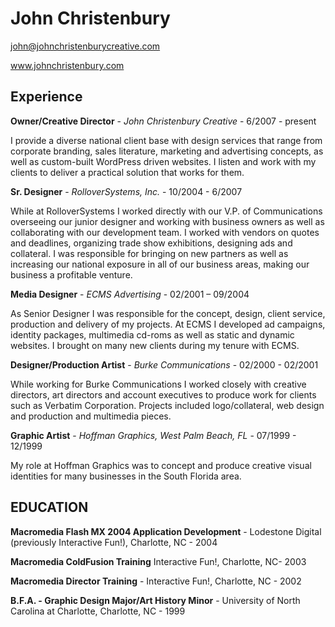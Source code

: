 # John Christenbury
john@johnchristenburycreative.com 

www.johnchristenbury.com

## Experience

**Owner/Creative Director** - *John Christenbury Creative* - 6/2007 - present

I provide a diverse national client base with design services that range from corporate branding, sales literature, marketing and advertising concepts, as well as custom-built WordPress driven websites. I listen and work with my clients to deliver a practical solution that works for them.


**Sr. Designer** - *RolloverSystems, Inc.* - 10/2004 - 6/2007

While at RolloverSystems I worked directly with our V.P. of Communications overseeing our junior designer and working with business owners as well as collaborating with our development team. I worked with vendors on quotes and deadlines, organizing trade show exhibitions, designing ads and collateral. I was responsible for bringing on new partners as well as increasing our national exposure in all of our business areas, making our business a profitable venture. 

**Media Designer** - *ECMS Advertising* - 02/2001 – 09/2004

As Senior Designer I was responsible for the concept, design, client service, production and delivery of my projects. At ECMS I developed ad campaigns, identity packages, multimedia cd-roms as well as static and dynamic websites. I brought on many new clients during my tenure with ECMS.

**Designer/Production Artist** - *Burke Communications* - 02/2000 - 02/2001

While working for Burke Communications I worked closely with creative directors, art directors and account executives to produce work for clients such as Verbatim Corporation. Projects included logo/collateral, web design and production and multimedia pieces.

**Graphic Artist** - *Hoffman Graphics, West Palm Beach, FL* - 07/1999 - 12/1999

My role at Hoffman Graphics was to concept and produce creative visual identities for many businesses in the South Florida area.

## EDUCATION
**Macromedia Flash MX 2004 Application Development** - Lodestone Digital (previously Interactive Fun!), Charlotte, NC - 2004 

**Macromedia ColdFusion Training** Interactive Fun!, Charlotte, NC- 2003 

**Macromedia Director Training** - Interactive Fun!, Charlotte, NC - 2002

**B.F.A. - Graphic Design Major/Art History Minor** - University of North Carolina at Charlotte, Charlotte, NC - 1999
